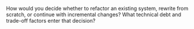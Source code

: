 How would you decide whether to refactor an existing system, rewrite from scratch, or continue with incremental changes? What technical debt and trade-off factors enter that decision?